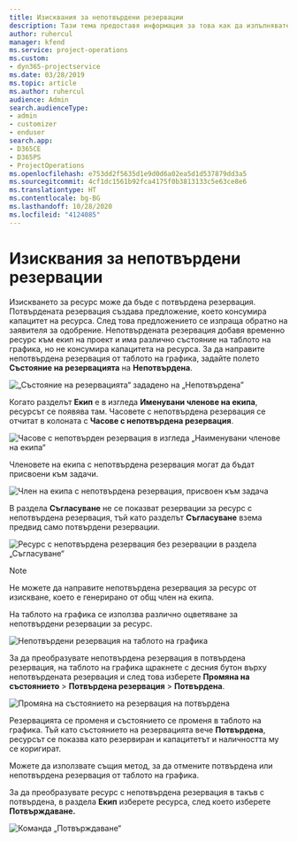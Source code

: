 ```yaml
---
title: Изисквания за непотвърдени резервации
description: Тази тема предоставя информация за това как да изпълнявате изисквания за непотвърдени резервации.
author: ruhercul
manager: kfend
ms.service: project-operations
ms.custom:
- dyn365-projectservice
ms.date: 03/28/2019
ms.topic: article
ms.author: ruhercul
audience: Admin
search.audienceType:
- admin
- customizer
- enduser
search.app:
- D365CE
- D365PS
- ProjectOperations
ms.openlocfilehash: e753dd2f5635d1e9d0d6a02ea5d1d537879dd3a5
ms.sourcegitcommit: 4cf1dc1561b92fca4175f0b3813133c5e63ce8e6
ms.translationtype: HT
ms.contentlocale: bg-BG
ms.lasthandoff: 10/28/2020
ms.locfileid: "4124085"
---
```

# <a name="soft-book-requirements"></a>Изисквания за непотвърдени резервации

Изискването за ресурс може да бъде с потвърдена резервация. Потвърдената резервация създава предложение, което консумира капацитет на ресурса. След това предложението се изпраща обратно на заявителя за одобрение. Непотвърдената резервация добавя временно ресурс към екип на проект и има различно състояние на таблото на графика, но не консумира капацитета на ресурса. За да направите непотвърдена резервация от таблото на графика, задайте полето **Състояние на резервацията** на **Непотвърдена**.

![„Състояние на резервацията“ зададено на „Непотвърдена”](media/Resource-Management-image77.png)

Когато разделът **Екип** е в изгледа **Именувани членове на екипа**, ресурсът се появява там. Часовете с непотвърдена резервация се отчитат в колоната с **Часове с непотвърдена резервация**.

![Часове с непотвърден резервация в изгледа „Наименувани членове на екипа“](media/Resource-Management-image78.png)

Членовете на екипа с непотвърдена резервация могат да бъдат присвоени към задачи.

![Член на екипа с непотвърдена резервация, присвоен към задача](media/Resource-Management-image79.png)

В раздела **Съгласуване** не се показват резервации за ресурс с непотвърдена резервация, тъй като разделът **Съгласуване** взема предвид само потвърдени резервации.

![Ресурс с непотвърдена резервация без резервации в раздела „Съгласуване“](media/Resource-Management-image80.png)

> [!NOTE]
> Не можете да направите непотвърдена резервация за ресурс от изискване, което е генерирано от общ член на екипа.

На таблото на графика се използва различно оцветяване за непотвърдени резервации за ресурс.

![Непотвърдени резервация на таблото на графика](media/Resource-Management-image81.png)

За да преобразувате непотвърдена резервация в потвърдена резервация, на таблото на графика щракнете с десния бутон върху непотвърдената резервация и след това изберете **Промяна на състоянието** \> **Потвърдена резервация** \> **Потвърдена**.

![Промяна на състоянието на резервация на потвърдена](media/Resource-Management-image82.png)

Резервацията се променя и състоянието се променя в таблото на графика. Тъй като състоянието на резервацията вече **Потвърдена**, ресурсът се показва като резервиран и капацитетът и наличността му се коригират.

Можете да използвате същия метод, за да отмените потвърдена или непотвърдена резервация от таблото на графика.

За да преобразувате ресурс с непотвърдена резервация в такъв с потвърдена, в раздела **Екип** изберете ресурса, след което изберете **Потвърждаване.**

![Команда „Потвърждаване“](media/Resource-Management-image83.png)
